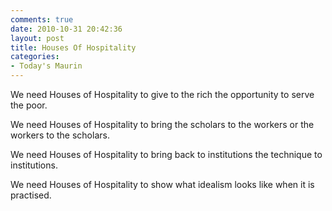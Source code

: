```yaml
---
comments: true
date: 2010-10-31 20:42:36
layout: post
title: Houses Of Hospitality
categories:
- Today's Maurin
---
```


We need Houses of Hospitality
to give to the rich
the opportunity
to serve the poor.

We need Houses of Hospitality
to bring the scholars
to the workers
or the workers
to the scholars.

We need Houses of Hospitality
to bring back to institutions
the technique to institutions.

We need Houses of Hospitality
to show
what idealism looks like
when it is practised.
